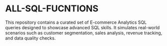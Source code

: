 # ALL-SQL-FUCNTIONS
This repository contains a curated set of E-commerce Analytics SQL queries designed to showcase advanced SQL skills. It simulates real-world scenarios such as customer segmentation, sales analysis, revenue tracking, and data quality checks.
